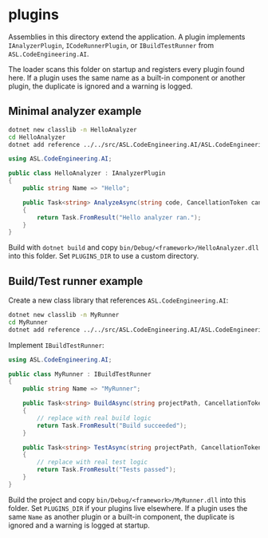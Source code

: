 # plugins

Assemblies in this directory extend the application. A plugin implements `IAnalyzerPlugin`, `ICodeRunnerPlugin`, or `IBuildTestRunner` from `ASL.CodeEngineering.AI`.

The loader scans this folder on startup and registers every plugin found here.
If a plugin uses the same name as a built-in component or another plugin, the duplicate is ignored and a warning is logged.

## Minimal analyzer example

```bash
dotnet new classlib -n HelloAnalyzer
cd HelloAnalyzer
dotnet add reference ../../src/ASL.CodeEngineering.AI/ASL.CodeEngineering.AI.csproj
```

```csharp
using ASL.CodeEngineering.AI;

public class HelloAnalyzer : IAnalyzerPlugin
{
    public string Name => "Hello";

    public Task<string> AnalyzeAsync(string code, CancellationToken cancellationToken = default)
    {
        return Task.FromResult("Hello analyzer ran.");
    }
}
```

Build with `dotnet build` and copy `bin/Debug/<framework>/HelloAnalyzer.dll` into this folder. Set `PLUGINS_DIR` to use a custom directory.

## Build/Test runner example

Create a new class library that references `ASL.CodeEngineering.AI`:

```bash
dotnet new classlib -n MyRunner
cd MyRunner
dotnet add reference ../../src/ASL.CodeEngineering.AI/ASL.CodeEngineering.AI.csproj
```

Implement `IBuildTestRunner`:

```csharp
using ASL.CodeEngineering.AI;

public class MyRunner : IBuildTestRunner
{
    public string Name => "MyRunner";

    public Task<string> BuildAsync(string projectPath, CancellationToken cancellationToken = default)
    {
        // replace with real build logic
        return Task.FromResult("Build succeeded");
    }

    public Task<string> TestAsync(string projectPath, CancellationToken cancellationToken = default)
    {
        // replace with real test logic
        return Task.FromResult("Tests passed");
    }
}
```

Build the project and copy `bin/Debug/<framework>/MyRunner.dll` into this folder. Set `PLUGINS_DIR` if your plugins live elsewhere. If a plugin uses the same `Name` as another plugin or a built-in component, the duplicate is ignored and a warning is logged at startup.
